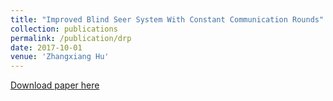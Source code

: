 ```yaml
---
title: "Improved Blind Seer System With Constant Communication Rounds"
collection: publications
permalink: /publication/drp
date: 2017-10-01
venue: 'Zhangxiang Hu'
---
```


[Download paper here](http://academicpages.github.io/files/drp.pdf)